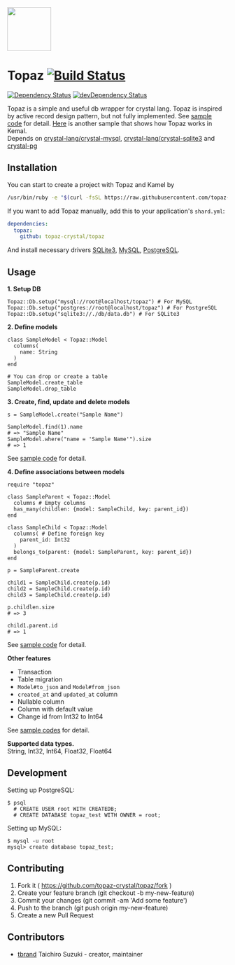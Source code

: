 <img src="https://cloud.githubusercontent.com/assets/3483230/20856901/fad1885e-b95f-11e6-848d-c46e33d8290e.png" width="100px"/>

# Topaz [![Build Status](https://travis-ci.org/topaz-crystal/topaz.svg?branch=master)](https://travis-ci.org/topaz-crystal/topaz)
[![Dependency Status](https://shards.rocks/badge/github/topaz-crystal/topaz/status.svg)](https://shards.rocks/github/topaz-crystal/topaz)
[![devDependency Status](https://shards.rocks/badge/github/topaz-crystal/topaz/dev_status.svg)](https://shards.rocks/github/topaz-crystal/topaz)

Topaz is a simple and useful db wrapper for crystal lang.
Topaz is inspired by active record design pattern, but not fully implemented.
See [sample code](https://github.com/topaz-crystal/topaz/blob/master/samples) for detail.
[Here](https://github.com/topaz-crystal/topaz-kemal-sample) is another sample that shows how Topaz works in Kemal.  
Depends on [crystal-lang/crystal-mysql](https://github.com/crystal-lang/crystal-mysql), [crystal-lang/crystal-sqlite3](https://github.com/crystal-lang/crystal-sqlite3) and [crystal-pg](https://github.com/will/crystal-pg)

## Installation
You can start to create a project with Topaz and Kamel by

```bash
/usr/bin/ruby -e "$(curl -fsSL https://raw.githubusercontent.com/topaz-crystal/topaz/master/tools/install.rb)"
```

If you want to add Topaz manually, add this to your application's `shard.yml`:

```yaml
dependencies:
  topaz:
    github: topaz-crystal/topaz
```

And install necessary drivers [SQLite3](https://github.com/crystal-lang/crystal-sqlite3),
 [MySQL](https://github.com/crystal-lang/crystal-mysql), [PostgreSQL](https://github.com/will/crystal-pg).

## Usage

**1. Setup DB**
```crystal
Topaz::Db.setup("mysql://root@localhost/topaz") # For MySQL
Topaz::Db.setup("postgres://root@localhost/topaz") # For PostgreSQL
Topaz::Db.setup("sqlite3://./db/data.db") # For SQLite3
```

**2. Define models**
```crystal
class SampleModel < Topaz::Model
  columns(
    name: String
  )
end

# You can drop or create a table
SampleModel.create_table
SampleModel.drop_table
```

**3. Create, find, update and delete models**
```crystal
s = SampleModel.create("Sample Name")

SampleModel.find(1).name
# => "Sample Name"
SampleModel.where("name = 'Sample Name'").size
# => 1
```
See [sample code](https://github.com/topaz-crystal/topaz/blob/master/samples/model.cr) for detail.

**4. Define associations between models**
```crystal
require "topaz"

class SampleParent < Topaz::Model
  columns # Empty columns
  has_many(childlen: {model: SampleChild, key: parent_id})
end

class SampleChild < Topaz::Model
  columns( # Define foreign key
    parent_id: Int32
  )
  belongs_to(parent: {model: SampleParent, key: parent_id})
end

p = SampleParent.create

child1 = SampleChild.create(p.id)
child2 = SampleChild.create(p.id)
child3 = SampleChild.create(p.id)

p.childlen.size
# => 3

child1.parent.id
# => 1
```
See [sample code](https://github.com/topaz-crystal/topaz/blob/master/samples/association.cr) for detail.  

**Other features**
* Transaction
* Table migration
* `Model#to_json` and `Model#from_json`
* `created_at` and `updated_at` column
* Nullable column
* Column with default value
* Change id from Int32 to Int64

See [sample codes](https://github.com/topaz-crystal/topaz/tree/master/samples) for detail.

**Supported data types.**  
String, Int32, Int64, Float32, Float64

## Development

Setting up PostgreSQL:

```
$ psql
  # CREATE USER root WITH CREATEDB;
  # CREATE DATABASE topaz_test WITH OWNER = root;
```

Setting up MySQL:

```
$ mysql -u root
mysql> create database topaz_test;
```

## Contributing

1. Fork it ( https://github.com/topaz-crystal/topaz/fork )
2. Create your feature branch (git checkout -b my-new-feature)
3. Commit your changes (git commit -am 'Add some feature')
4. Push to the branch (git push origin my-new-feature)
5. Create a new Pull Request

## Contributors

- [tbrand](https://github.com/tbrand) Taichiro Suzuki - creator, maintainer
